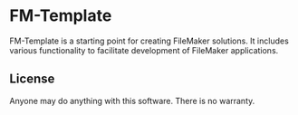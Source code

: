 # FM-Template

FM-Template is a starting point for creating FileMaker solutions. It includes various functionality to facilitate development of FileMaker applications.

## License

Anyone may do anything with this software. There is no warranty.